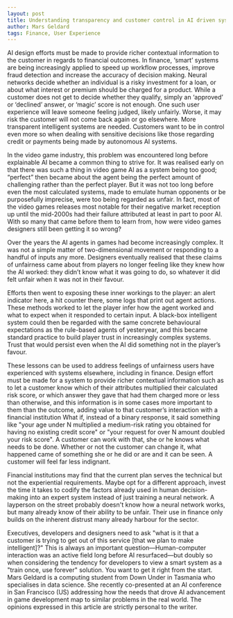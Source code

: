 ```yaml
---
layout: post
title: Understanding transparency and customer control in AI driven systems
author: Mars Geldard
tags: Finance, User Experience
---
```


AI design efforts must be made to provide richer contextual information to the customer in regards to financial outcomes. In finance, ‘smart’ systems are being increasingly applied to speed up workflow processes, improve fraud detection and increase the accuracy of decision making. Neural networks decide whether an individual is a risky investment for a loan, or about what interest or premium should be charged for a product. While a customer does not get to decide whether they qualify, simply an ‘approved’ or ‘declined’ answer, or ‘magic’ score is not enough. One such user experience will leave someone feeling judged, likely unfairly. Worse, it may risk the customer will not come back again or go elsewhere. More transparent intelligent systems are needed. Customers want to be in control even more so when dealing with sensitive decisions like those regarding credit or payments being made by autonomous AI systems. 

In the video game industry, this problem was encountered long before explainable AI became a common thing to strive for. It was realised early on that there was such a thing in video game AI as a system being too good; “perfect” then became about the agent being the perfect amount of challenging rather than the perfect player. But it was not too long before even the most calculated systems, made to emulate human opponents or be purposefully imprecise, were too being regarded as unfair. In fact, most of the video games releases most notable for their negative market reception up until the mid-2000s had their failure attributed at least in part to poor AI. With so many that came before them to learn from, how were video games designers still been getting it so wrong?

Over the years the AI agents in games had become increasingly complex. It was not a simple matter of two-dimensional movement or responding to a handful of inputs any more. Designers eventually realised that these claims of unfairness came about from players no longer feeling like they knew how the AI worked: they didn’t know what it was going to do, so whatever it did felt unfair when it was not in their favour.

Efforts then went to exposing these inner workings to the player: an alert indicator here, a hit counter there, some logs that print out agent actions. These methods worked to let the player infer how the agent worked and what to expect when it responded to certain input. A black-box intelligent system could then be regarded with the same concrete behavioural expectations as the rule-based agents of yesteryear, and this became standard practice to build player trust in increasingly complex systems. Trust that would persist even when the AI did something not in the player’s favour.

These lessons can be used to address feelings of unfairness users have experienced with systems elsewhere, including in finance. Design effort must be made for a system to provide richer contextual information such as to let a customer know which of their attributes multiplied their calculated risk score, or which answer they gave that had them charged more or less than otherwise, and this information is in some cases more important to them than the outcome, adding value to that customer’s interaction with a financial institution What if, instead of a binary response, it said something like "your age under N multiplied a medium-risk rating you obtained for having no existing credit score" or "your request for over N amount doubled your risk score". A customer can work with that, she or he knows what needs to be done. Whether or not the customer can change it, what happened came of something she or he did or are and it can be seen. A customer will feel far less indignant.

Financial institutions may find that the current plan serves the technical but not the experiential requirements. Maybe opt for a different approach, invest the time it takes to codify the factors already used in human decision-making into an expert system instead of just training a neural network. A layperson on the street probably doesn't know how a neural network works, but many already know of their ability to be unfair. Their use in finance only builds on the inherent distrust many already harbour for the sector. 

Executives, developers and designers need to ask "what is it that a customer is trying to get out of this service [that we plan to make intelligent]?" This is always an important question—Human-computer interaction was an active field long before AI resurfaced—but doubly so when considering the tendency for developers to view a smart system as a "train once, use forever" solution. You want to get it right from the start.
Mars Geldard is a computing student from Down Under in Tasmania who specialises in data science. She recently co-presented at an AI conference in San Francisco (US) addressing how the needs that drove AI advancement in game development map to similar problems in the real world. The opinions expressed in this article are strictly personal to the writer.